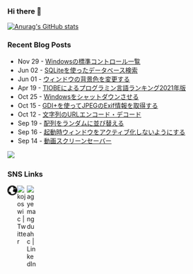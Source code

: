 ### Hi there 👋

[![Anurag's GitHub stats](https://github-readme-stats.vercel.app/api?username=kenjinote)](https://github.com/anuraghazra/github-readme-stats)


### Recent Blog Posts
<!-- feed start -->
- Nov 29 - [Windowsの標準コントロール一覧](https://hack.jp/WindowsControls/)
- Jun 02 - [SQLiteを使ったデータベース検索](https://hack.jp/EnglishWordDictionary/)
- Jun 01 - [ウィンドウの背景色を変更する](https://hack.jp/WindowBackgroundColor/)
- Apr 19 - [TIOBEによるプログラミン言語ランキング2021年版](https://hack.jp/TIOBE2021/)
- Oct 25 - [Windowsをシャットダウンさせる](https://hack.jp/Shutdown/)
- Oct 15 - [GDI+を使ってJPEGのExif情報を取得する](https://hack.jp/GetJpegExif/)
- Oct 12 - [文字列のURLエンコード・デコード](https://hack.jp/UrlEncode/)
- Sep 19 - [配列をランダムに並び替える](https://hack.jp/ShuffleList/)
- Sep 16 - [起動時ウィンドウをアクティブ化しないようにする](https://hack.jp/ShowActivated/)
- Sep 14 - [動画スクリーンセーバー](https://hack.jp/VideoScreensaver/)
<!-- feed end -->

<!-- GitHub Profile Views Counter -->
![](https://komarev.com/ghpvc/?username=kenjinote)

<!-- SNS Links -->
### SNS Links
[<img align="left" alt="codewithkojo.com" width="22px" src="https://raw.githubusercontent.com/iconic/open-iconic/master/svg/globe.svg" />][website]
[<img align="left" alt="kojoswic | Twitter" width="22px" src="https://cdn.jsdelivr.net/npm/simple-icons@v3/icons/twitter.svg" />][twitter]
[<img align="left" alt="agyemangduahc | LinkedIn" width="22px" src="https://cdn.jsdelivr.net/npm/simple-icons@v3/icons/linkedin.svg" />][linkedin]

[website]: https://hack.jp
[twitter]: https://twitter.com/kenjinote
[linkedin]: https://www.linkedin.com/in/kenjinote/

<!--
**kenjinote/kenjinote** is a ✨ _special_ ✨ repository because its `README.md` (this file) appears on your GitHub profile.

Here are some ideas to get you started:

- 🔭 I’m currently working on ...
- 🌱 I’m currently learning ...
- 👯 I’m looking to collaborate on ...
- 🤔 I’m looking for help with ...
- 💬 Ask me about ...
- 📫 How to reach me: ...
- 😄 Pronouns: ...
- ⚡ Fun fact: ...
-->

